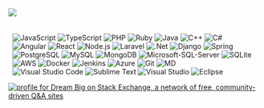 
<!--### Hi there 👋, I'm Joey! -->

<br />
<br />



<!--
**dreambold/dreambold** is a ✨ _special_ ✨ repository because its `README.md` (this file) appears on your GitHub profile.

- 🔭 I’m currently working on ...
- 🌱 I’m currently learning ...
- 👯 I’m looking to collaborate on ...
- 🤔 I’m looking for help with ...
- 💬 Ask me about ...
- 😄 Pronouns: ...
- ⚡ Fun fact: ...
- 📫 How to reach me: <a href="https://twitter.com/joeyra0723">@joeyra0723<img align="left" alt="Joey Ramsey | Twitter" width="21px" src="https://raw.githubusercontent.com/shinokada/shinokada/master/assets/twitter.png"/></a> 
-->



<a href="https://github.com/dreambold">
  <!--![Github stats](https://github-readme-stats.vercel.app/api?username=dreambold&theme=highcontrast&show_icons=true&count_private=true) -->
  <img src="https://github-readme-stats.vercel.app/api?username=dreambold&theme=highcontrast&show_icons=true&count_private=true" />
  
  <!--<img height="180em" src="https://github-readme-stats.vercel.app/api/top-langs/?username=dreambold&theme=buefy&layout=compact" /> -->
</a>
<br/>
<br/>
<!--


![Top Languages Card](https://github-readme-stats.vercel.app/api/top-langs/?username=dreambold&layout=compact)

## My Repos

[![vennfig](https://github-readme-stats.vercel.app/api/pin/?username=dreambold&repo=Megapay&show_owner=true)](https://github.com/dreambold/Megapay)

[![statsfig](https://github-readme-stats.vercel.app/api/pin/?username=dreambold&repo=Multi-Vendor-System&show_owner=true)](https://github.com/dreambold/Multi-Vendor-System)

[![Covid 19 Stats](https://github-readme-stats.vercel.app/api/pin/?username=dreambold&repo=Chat-App&show_owner=true)](https://github.com/dreambold/Chat-App)
-->




**Languages and Tools:**  

<!-- <h3> 🛠 &nbsp;Tech Stack</h3> -->

&nbsp;
  ![JavaScript](https://img.shields.io/badge/-JavaScript-333333?style=flat&logo=javascript)
  ![TypeScript](https://img.shields.io/badge/-TypeScript-333333?style=flat&logo=typescript)
  ![PHP](https://img.shields.io/badge/-PHP-333333?style=flat&logo=php)
  ![Ruby](https://img.shields.io/badge/-Ruby-333333?style=flat&logo=ruby)
  ![Java](https://img.shields.io/badge/-Java-333333?style=flat&logo=java)
  ![C++](https://img.shields.io/badge/-C++-333333?style=flat&logo=C%2B%2B&logoColor=00599C)
  ![C#](https://img.shields.io/badge/C%23-C--sharp-blue?style=flat-square&logo=appveyor)  
&nbsp;
  ![Angular](https://img.shields.io/badge/-Angular-333333?style=flat&logo=angular)
  ![React](https://img.shields.io/badge/-React-333333?style=flat&logo=react)
  ![Node.js](https://img.shields.io/badge/-Node.js-333333?style=flat&logo=node.js)
  ![Laravel](https://img.shields.io/badge/-Laravel-333333?style=flat&logo=laravel)
  ![.Net](https://img.shields.io/badge/-.net-333333?style=flat&logo=dotnet)
  ![Django](https://img.shields.io/badge/-Django-333333?style=flat&logo=django)
  ![Spring](https://img.shields.io/badge/-Spring-333333?style=flat&logo=Spring)  
&nbsp;
  ![PostgreSQL](https://img.shields.io/badge/-PostgreSQL-333333?style=flat&logo=postgresql)
  ![MySQL](https://img.shields.io/badge/-MySQL-333333?style=flat&logo=mysql)
  ![MongoDB](https://img.shields.io/badge/-MongoDB-333333?style=flat&logo=mongodb)
  ![Microsoft-SQL-Server](https://img.shields.io/badge/-Microsoft%20SQL%20Server-333333?style=flat&logo=microsoft-sql-server)
  ![SQLite](https://img.shields.io/badge/-SQLite-333333?style=flat&logo=sqlite&logoColor=007ACC)  
&nbsp;
  ![AWS](https://img.shields.io/badge/-AWS-333333?style=flat&logo=amazon)
  ![Docker](https://img.shields.io/badge/-Docker-333333?style=flat&logo=docker)
  ![Jenkins](https://img.shields.io/badge/-Jenkins-333333?style=flat&logo=jenkins)
  ![Azure](https://img.shields.io/badge/-Microsoft%20Azure-333333?style=flat&logo=microsoft-azure)
  ![Git](https://img.shields.io/badge/-Git-333333?style=flat&logo=git)
  ![MD](https://img.shields.io/badge/-Markdown-333333?style=flat&logo=markdown)  
&nbsp;
  ![Visual Studio Code](https://img.shields.io/badge/-Visual%20Studio%20Code-333333?style=flat&logo=visual-studio-code&logoColor=007ACC)
  ![Sublime Text](https://img.shields.io/badge/-Sublime%20Text-333333?style=flat&logo=sublime-text)
  ![Visual Studio](https://img.shields.io/badge/-Visual%20Studio-333333?style=flat&logo=visual-studio&logoColor=622ad8)
  ![Eclipse](https://img.shields.io/badge/-Eclipse-333333?style=flat&logo=eclipse-ide&logoColor=2C2255)


<a href="https://stackoverflow.com/users/12743692/dream-bold"><img src="https://stackexchange.com/users/flair/17567156.png" width="208" height="58" alt="profile for Dream Big on Stack Exchange, a network of free, community-driven Q&amp;A sites" title="profile for Dream Big on Stack Exchange, a network of free, community-driven Q&amp;A sites" /></a>
<!--
&nbsp;
  ![Illustrator](https://img.shields.io/badge/-Illustrator-333333?style=flat&logo=adobe-illustrator)
  ![Photoshop](https://img.shields.io/badge/-Photoshop-333333?style=flat&logo=adobe-photoshop)
  ![InDesign](https://img.shields.io/badge/-InDesign-333333?style=flat&logo=adobe-indesign)



<code><img height="40" src="https://raw.githubusercontent.com/dreambold/dreambold/main/assets/python.png"></code>
<code><img height="40" src="https://raw.githubusercontent.com/dreambold/dreambold/main/assets/rust.png"></code>
<code><img height="40" src="https://raw.githubusercontent.com/dreambold/dreambold/main/assets/javascript.png"></code>
<code><img height="40" src="https://raw.githubusercontent.com/dreambold/dreambold/main/assets/php.png"></code>
<code><img height="40" src="https://raw.githubusercontent.com/dreambold/dreambold/main/assets/laravel.png"></code>
<code><img height="40" src="https://raw.githubusercontent.com/dreambold/dreambold/main/assets/c_sharp.png"></code> 
<code><img height="40" src="https://raw.githubusercontent.com/dreambold/dreambold/main/assets/aspcore.png"></code>
<code><img height="40" src="https://raw.githubusercontent.com/dreambold/dreambold/main/assets/dotnet.png"></code><br>
<code><img height="40" src="https://raw.githubusercontent.com/dreambold/dreambold/main/assets/java.png"></code>
<code><img height="40" src="https://raw.githubusercontent.com/dreambold/dreambold/main/assets/spring.png"></code>
<code><img height="40" src="https://raw.githubusercontent.com/dreambold/dreambold/main/assets/docker.png"></code>
<code><img height="40" src="https://raw.githubusercontent.com/dreambold/dreambold/main/assets/jenkins.png"></code>
<code><img height="40" src="https://raw.githubusercontent.com/dreambold/dreambold/main/assets/amazon-web-services.png"></code>
<code><img height="40" src="https://raw.githubusercontent.com/dreambold/dreambold/main/assets/visual-studio-code.png"></code>
<code><img height="40" src="https://raw.githubusercontent.com/dreambold/dreambold/main/assets/vim.png"></code> 
